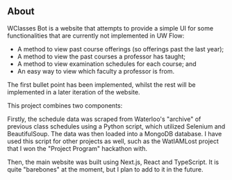 ## About

WClasses Bot is a website that attempts to provide a simple UI for some functionalities that are currently not implemented in UW Flow:

- A method to view past course offerings (so offerings past the last year);
- A method to view the past courses a professor has taught;
- A method to view examination schedules for each course; and
- An easy way to view which faculty a professor is from.

The first bullet point has been implemented, whilst the rest will be implemented in a later iteration of the website.

This project combines two components:

Firstly, the schedule data was scraped from Waterloo's "archive" of previous class schedules using a Python script, which utilized Selenium and BeautifulSoup. The data was then loaded into a MongoDB database. I have used this script for other projects as well, such as the WatIAMLost project that I won the "Project Program" hackathon with.

Then, the main website was built using Next.js, React and TypeScript. It is quite "barebones" at the moment, but I plan to add to it in the future.
